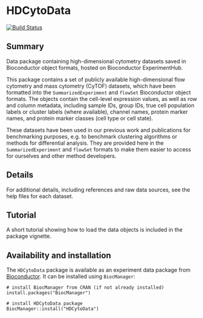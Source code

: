 # HDCytoData

[![Build Status](https://travis-ci.org/lmweber/HDCytoData.svg?branch=master)](https://travis-ci.org/lmweber/HDCytoData)


## Summary

Data package containing high-dimensional cytometry datasets saved in Bioconductor object formats, hosted on Bioconductor ExperimentHub.

This package contains a set of publicly available high-dimensional flow cytometry and mass cytometry (CyTOF) datasets, which have been formatted into the `SummarizedExperiment` and `flowSet` Bioconductor object formats. The objects contain the cell-level expression values, as well as row and column metadata, including sample IDs, group IDs, true cell population labels or cluster labels (where available), channel names, protein marker names, and protein marker classes (cell type or cell state).

These datasets have been used in our previous work and publications for benchmarking purposes, e.g. to benchmark clustering algorithms or methods for differential analysis. They are provided here in the `SummarizedExperiment` and `flowSet` formats to make them easier to access for ourselves and other method developers.


## Details

For additional details, including references and raw data sources, see the help files for each dataset.


## Tutorial

A short tutorial showing how to load the data objects is included in the package vignette.


## Availability and installation

The `HDCytoData` package is available as an experiment data package from [Bioconductor](http://bioconductor.org/packages/HDCytoData). It can be installed using `BiocManager`:

```{r}
# install BiocManager from CRAN (if not already installed)
install.packages("BiocManager")

# install HDCytoData package
BiocManager::install("HDCytoData")
```

